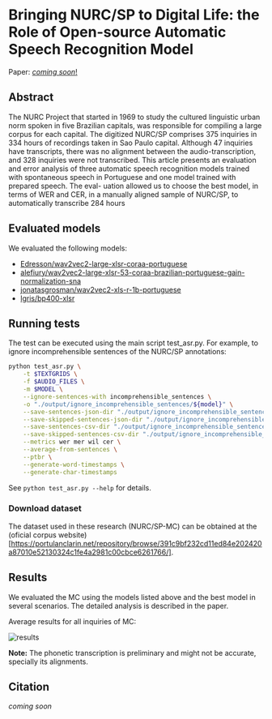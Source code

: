 # Bringing NURC/SP to Digital Life: the Role of Open-source Automatic Speech Recognition Model

Paper: [_coming soon_!]()

## Abstract

The NURC Project that started in 1969 to study the cultured linguistic urban norm spoken in five Brazilian capitals, was responsible for compiling a large corpus for each capital. The digitized NURC/SP comprises 375 inquiries in 334 hours of recordings taken in Sao Paulo capital. Although 47 inquiries have transcripts, there was no alignment between the audio-transcription, and 328 inquiries were not transcribed. This article presents an evaluation and error analysis of three automatic speech recognition models trained with spontaneous speech in Portuguese and one model trained with prepared speech. The eval- uation allowed us to choose the best model, in terms of WER and CER, in a manually aligned sample of NURC/SP, to automatically transcribe 284 hours

## Evaluated models

We evaluated the following models:

- [Edresson/wav2vec2-large-xlsr-coraa-portuguese](https://huggingface.co/Edresson/wav2vec2-large-xlsr-coraa-portuguese)
- [alefiury/wav2vec2-large-xlsr-53-coraa-brazilian-portuguese-gain-normalization-sna](https://huggingface.co/alefiury/wav2vec2-large-xlsr-53-coraa-brazilian-portuguese-gain-normalization-sna)
- [jonatasgrosman/wav2vec2-xls-r-1b-portuguese](https://huggingface.co/jonatasgrosman/wav2vec2-xls-r-1b-portuguese)
- [lgris/bp400-xlsr](https://huggingface.co/lgris/bp400-xlsr)

## Running tests

The test can be executed using the main script test_asr.py. For example, to ignore incomprehensible sentences of the NURC/SP annotations:

```sh
python test_asr.py \
    -t $TEXTGRIDS \
    -f $AUDIO_FILES \
    -m $MODEL \
    --ignore-sentences-with incomprehensible_sentences \
    -o "./output/ignore_incomprehensible_sentences/${model}" \
    --save-sentences-json-dir "./output/ignore_incomprehensible_sentences" \
    --save-skipped-sentences-json-dir "./output/ignore_incomprehensible_sentences" \
    --save-sentences-csv-dir "./output/ignore_incomprehensible_sentences" \
    --save-skipped-sentences-csv-dir "./output/ignore_incomprehensible_sentences" \
    --metrics wer mer wil cer \
    --average-from-sentences \
    --ptbr \
    --generate-word-timestamps \
    --generate-char-timestamps 
```

See `python test_asr.py --help` for details.

### Download dataset

The dataset used in these research (NURC/SP-MC) can be obtained at the (oficial corpus website)[https://portulanclarin.net/repository/browse/391c9bf232cd11ed84e202420a87010e52130324c1fe4a2981c00cbce6261766/].

## Results

We evaluated the MC using the models listed above and the best model in several scenarios. The detailed analysis is described in the paper.

Average results for all inquiries of MC:

![results](https://user-images.githubusercontent.com/34692520/195699302-2f6bcb82-4684-4db7-acdd-548c9f6ab9e6.png)

__Note:__ The phonetic transcription is preliminary and might not be accurate, specially its alignments.

## Citation

_coming soon_